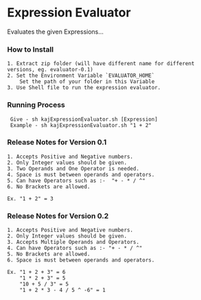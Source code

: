 Expression Evaluator
======

Evaluates the given Expressions...

### How to Install
    1. Extract zip folder (will have different name for different versions, eg. evaluator-0.1)
    2. Set the Environment Variable `EVALUATOR_HOME`
        Set the path of your folder in this Variable
    3. Use Shell file to run the expression evaluator.

### Running Process
     Give - sh kajExpressionEvaluator.sh [Expression]
     Example - sh kajExpressionEvaluator.sh "1 + 2"

### Release Notes for Version 0.1
    1. Accepts Positive and Negative numbers.
    2. Only Integer values should be given.
    3. Two Operands and One Operator is needed.
    4. Space is must between operands and operators.
    5. Can have Operators such as :-  "+ - * / ^"
    6. No Brackets are allowed.
 
    Ex. "1 + 2" = 3
   
### Release Notes for Version 0.2
    1. Accepts Positive and Negative numbers.
    2. Only Integer values should be given.
    3. Accepts Multiple Operands and Operators.
    4. Can have Operators such as :- "+ - * / ^"
    5. No Brackets are allowed.
    6. Space is must between operands and operators.
    
    Ex. "1 + 2 + 3" = 6
        "1 * 2 + 3" = 5
        "10 + 5 / 3" = 5
        "1 + 2 * 3 - 4 / 5 ^ -6" = 1
        
    